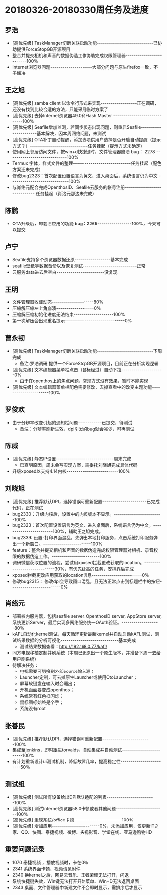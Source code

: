 # 20180326-20180330周任务及进度

## 罗浩
- [高优先级] TaskManager切断关联启动功能----------------------------已协助提供ForceStopGB开源项目
- 整合并提交相机和声音的数据伪造工作协助完成权限管理器-------------------------100%
- Internet浏览器问题---------------------大部分问题与原生firefox一致，不予解决

## 王之旭
- [高优先级] samba client 以命令行形式来实现------------------正在调研，还没有找到比较合适的方法，只能采用临时方案了
- [高优先级] 去掉Internet浏览器49.0和Flash Master   -----------------------------100%
- [高优先级] Seafile增加监测，若同步状态出现问题，则重启Seafile----------------------基本解决，因本周网络问题，未测试
- [高优先级] OTA补丁自动提醒，添加选项供用户选择是否开启自动提醒（提示方式？）-----------------------------任务挂起（提示方式未确定）
- 使用网上邻居访问文件，按win+d快捷键时，文件管理器崩溃 bug： 2278   -----------------------------100%
- Termux 字体，样式文件的整理-----------------------------任务挂起（配色方案还未完成）
- 修改bug2323：首次配置设置语言为英文，进入桌面后，系统语言仍为中文   -----------------------------100%
- 与肖络元配合完成OpenthosID、Seafile云服务的帐号注册----------------------------- 任务挂起（肖洛元那边未完成）

## 陈鹏
- OTA升级后，卸载旧应用的功能 bug：2265-----------------100%，今天可以提交

## 卢宁
- Seafile支持多个浏览器数据还原------------------基本完成
- seafile壁纸等数据备份以及恢复测试---------------------------正常
- 云服务data进去后空白------------------------没复现

## 王明
- 文件管理器收藏动态---------------------80%
- 压缩解压缩左上角崩溃-------------------0%
- 压缩解压缩初始化进度无法结束--------------------100%
- 第一次解压会出现重名提示------------------------------0%

## 曹永韧
- [高优先级] TaskManager切断关联启动功能----------------------------下周完成
   - 备注:罗浩调研,提供一个ForceStopGB开源项目，目前正在分析实现逻辑
- [高优先级] 文本编辑器菜单栏点击（鼠标经过）自动下拉---------------------0%
   - 由于在openthos上的焦点问题，常规方式没有效果，暂时不能实现
- [高优先级] 文本编辑器菜单栏配色需要修改，去掉查看中的改变主题功能----------------------100%

## 罗俊欢
- 由于分辨率改变引起的通知栏问题------------已提交，待测试
   - 备注：分辨率刷新生效，dpi引发的bug就会减少，可再测试

## 陈威
- [高优先级] 静态IP设置-----------------------------周末完成
   - 已查明原因，周末会写实现方案，需委托刘晓旭完成具体代码
- 升级xposed以支持4.14内核--------------------------100%

## 刘晓旭
- [高优先级] 推荐默认DPI，选择错误可重新配置----------------------已完成代码，正在测试
- bug2330：升级内核后，设置中的内核版本不显示。------------------------100%
- bug2323：首次配置设置语言为英文，进入桌面后，系统语言仍为中文。------------------------100%，辅助王之旭完成。
- bug2339: 设置-打印界面混乱，先弹出本地打印服务，点击系统打印服务弹出一个新窗口。------------------------100%
- feature：整合并提交相机和声音的数据伪造完成权限管理器对相机、录音权限的数据伪造工作。------------------------100%
- 调研微信获取位置的流程，尝试用xposed拦截更改获取的location。-----------------------------30%，有优先级高的任务，安排靠后完成
- xposed拦截更改应用获取的location信息-------------------------0%
- 修改bug2315： 修改dpi会导致窗口混乱，且无法正常点击到标题栏中的按钮-------------------------0%

## 肖络元
- 部署校内服务器，包括seafile server, OpenthosID server, AppStore server, 系统更新Server，最后实现多网络服务统一OAuth验证。-------------------80%
- kAFL自动化kernel测试，每天循环更新最新kernel并自动启动kAFL测试，测试结果数据的分析可视化-----------------------------基本完成
   - 测试结果数据查看：http://192.168.0.77/kafl/
- 同方电视移植定制并刷系统（本周已还原出一个原生版本，并准备下周一去给用户刷系统）
- 待解决任务：
   - 电视需要可切换到外部source输入源；
   - Launcher定制，可去掉原生Launcher或使用OtoLauncher；
   - 屏幕软键盘在输入时会蹦出；
   - 开机画面要变成openthos；
   - 系统常有红色框闪烁；
   - 鼠标图标始终是个手；
   - 系统没有root

## 张善民
- [高优先级] 推荐默认DPI，选择错误可重新配置------------------------100%
- 集成至jenkins，即时跟进torvalds，自动集成并自动测试------------------------100%
- 有计划重新设计ui测试机制，降低故障几率，提高稳定性------------------------50%

## 测试组
- [高优先级] 测试所有设备给出DPI默认适配的列表------------------------100%
- [高优先级] 测试Internet浏览器58.0卡顿或者其他问题------------------------100%
- [高优先级] 重现系统/office卡顿------------------------100%
- [高优先级] 增加应用------------------------0%，未添加应用，仅更新IT之家、QQ、快图、泰捷视频、微博、央视影音、学堂在线、亚马逊购物HD

## 重要问题记录
- 1070 泰捷视频 ，播放视频时，卡在0％
- 2341 系统界面卡顿，视频请见附件
- 2340 换kernel之后，网易云音乐、王者荣耀无法打开，闪退
- 系统快捷键失效，Win键无法打开开始菜单、Win+D无法返回桌面
- 2343 桌面、文件管理器中新建文件不会即时显示，需排序后才显示
